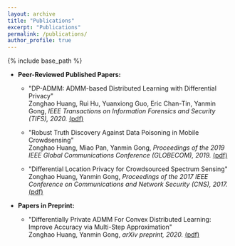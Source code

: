 ```yaml
---
layout: archive
title: "Publications"
excerpt: "Publications"
permalink: /publications/
author_profile: true
---
```

{% include base_path %}


* <b>Peer-Reviewed Published Papers:</b>
  * "DP-ADMM: ADMM-based Distributed Learning with Differential Privacy"<br/>Zonghao Huang, Rui Hu, Yuanxiong Guo, Eric Chan-Tin, Yanmin Gong, <i> IEEE Transactions on Information Forensics and Security (TIFS), 2020.</i> [(pdf)](https://zonghaohuang007.github.io/home/files/paper2.pdf)

  * "Robust Truth Discovery Against Data Poisoning in Mobile Crowdsensing"<br/>Zonghao Huang, Miao Pan, Yanmin Gong, <i>Proceedings of the 2019 IEEE Global Communications Conference (GLOBECOM), 2019.</i> [(pdf)](https://zonghaohuang007.github.io/home/files/paper3.pdf)

  * "Differential Location Privacy for Crowdsourced Spectrum Sensing"<br/>Zonghao Huang, Yanmin Gong, <i>Proceedings of the
2017 IEEE Conference on Communications and Network Security (CNS), 2017.</i> [(pdf)](https://zonghaohuang007.github.io/home/files/paper1.pdf)

* <b>Papers in Preprint:</b>
  * "Differentially Private ADMM For Convex Distributed Learning: Improve Accuracy via Multi-Step Approximation"<br/> Zonghao Huang, Yanmin Gong, <i>arXiv preprint, 2020.</i> [(pdf)](https://zonghaohuang007.github.io/home/files/paper4.pdf)
